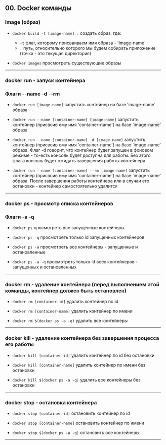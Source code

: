 ## 00. Docker команды

### image (образ)

- `docker build -t [image-name] .` создать образ, где:
    - `-t` флаг, которому присваиваем имя образа - 'image-name' 
    - `.` путь, относительно которого мы будем собирать приложение (точка - это текущая директория)

- `docker images` просмотреть существующие образы

---
### docker run - запуск контейнера
### Флаги --name -d --rm

- `docker run [image-name]` запустить контейнер на базе 'image-name' образа

- `docker run --name [container-name] [image-name]` запустить контейнер (присвоив ему имя 'container-name') на базе 'image-name' образа

- `docker run --name [container-name] -d [image-name]` запустить контейнер (присвоив ему имя 'container-name') на базе 'image-name' образа. Флаг -d говорит, что контейнер будет запущен в фоновом режиме - то-есть консоль будет доступна для работы. Без этого флага консоль будет ожидать завершения работы контейнера

- `docker run --name [container-name] --rm [image-name]` запустить контейнер (присвоив ему имя 'container-name') на базе 'image-name' образа. После завершения работы контейнера или в случаи его остановки - контейнер самостоятельно удалится

---
### docker ps - просмотр списка контейнеров
### Флаги -a -q

- `docker ps` просмотреть все запущенные контейнеры

- `docker ps -q` просмотреть только id запущенных контейнеров

- `docker ps -a` просмотреть все контейнеры - запущенные и остановленные

- `docker ps -a -q` просмотреть только id всех контейнеров - запущенных и остановленных

---
### docker rm - удаление контейнера (перед выполнением этой команды, контейнер должен быть остановлен)

- `docker rm [container-id]` удалить контейнер по id

- `docker rm [container-name]` удалить контейнер по имени

- `docker rm $(docker ps -a -q)` удалить все контейнеры

---
### docker kill - удаление контейнера без завершения процесса его работы

- `docker kill [container-id]` удалить контейнер по id без остановки

- `docker kill [container-name]` удалить контейнер по имени без остановки

- `docker kill $(docker ps -a -q)` удалить все контейнеры без остановки

---
### docker stop - остановка контейнера

- `docker stop [container-id]` остановить контейнер по id

- `docker stop [container-name]` остановить контейнер по имени

- `docker stop $(docker ps -a -q)` остановить все контейнеры 

---